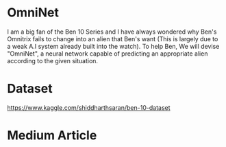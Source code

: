 # OmniNet
I am a big fan of the Ben 10 Series and I have always wondered why Ben's Omnitrix fails to change into an alien that Ben's want (This is largely due to a weak A.I system already built into the watch). To help Ben, We will devise "OmniNet", a neural network capable of predicting an appropriate alien according to the given situation.
# Dataset
https://www.kaggle.com/shiddharthsaran/ben-10-dataset
# Medium Article
